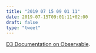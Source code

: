 ```yaml
---
title: "2019 07 15 09 01 11"
date: 2019-07-15T09:01:11+02:00
draft: false
type: "tweet"
---
```

[D3 Documentation on Observable](https://observablehq.com/@fil/d3-documentation-on-observable).
